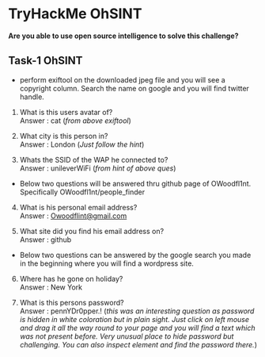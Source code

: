 # TryHackMe OhSINT
**Are you able to use open source intelligence to solve this challenge?**

## Task-1 OhSINT
* perform exiftool on the downloaded jpeg file and you will see a copyright column. Search the name on google and you will find twitter handle. 

1. What is this users avatar of?<br>
Answer : cat (*from above exiftool*)

2. What city is this person in?<br>
Answer : London (*Just follow the hint*) 

3. Whats the SSID of the WAP he connected to?<br>
Answer : unileverWiFi  (*from hint of above ques*)

* Below two questions will be answered thru github page of OWoodfl1nt. Specifically OWoodfl1nt/people_finder

4. What is his personal email address?<br>
Answer : Owoodflint@gmail.com  

5. What site did you find his email address on?<br>
Answer : github

* Below two questions can be answered by the google search you made in the beginning where you will find a wordpress site.

6. Where has he gone on holiday?<br>
Answer : New York

7. What is this persons password?<br>
Answer : pennYDr0pper.! (*this was an interesting question as password is hidden in white coloration but in plain sight. Just click on left mouse and drag it all the way round to your page and you will find a text which was not present before. Very unusual place to hide password but challenging. You can also inspect element and find the password there.*)
